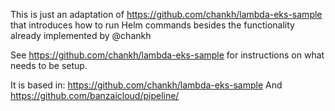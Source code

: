 

This is just an adaptation of https://github.com/chankh/lambda-eks-sample that introduces how to run Helm commands besides the functionality already implemented by @chankh

See https://github.com/chankh/lambda-eks-sample for instructions on what needs to be setup.

It is based in: https://github.com/chankh/lambda-eks-sample
And https://github.com/banzaicloud/pipeline/